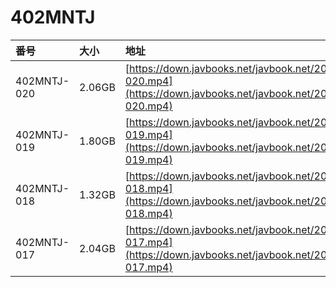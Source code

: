 # 402MNTJ

| 番号 | 大小 | 地址 |
| :--- | :--- | :--- |
| 402MNTJ-020 | 2.06GB | [https://down.javbooks.net/javbook.net/2020/06/28/402MNTJ-020.mp4](https://down.javbooks.net/javbook.net/2020/06/28/402MNTJ-020.mp4) |
| 402MNTJ-019 | 1.80GB | [https://down.javbooks.net/javbook.net/2020/06/28/402MNTJ-019.mp4](https://down.javbooks.net/javbook.net/2020/06/28/402MNTJ-019.mp4) |
| 402MNTJ-018 | 1.32GB | [https://down.javbooks.net/javbook.net/2020/06/28/402MNTJ-018.mp4](https://down.javbooks.net/javbook.net/2020/06/28/402MNTJ-018.mp4) |
| 402MNTJ-017 | 2.04GB | [https://down.javbooks.net/javbook.net/2020/06/28/402MNTJ-017.mp4](https://down.javbooks.net/javbook.net/2020/06/28/402MNTJ-017.mp4) |



